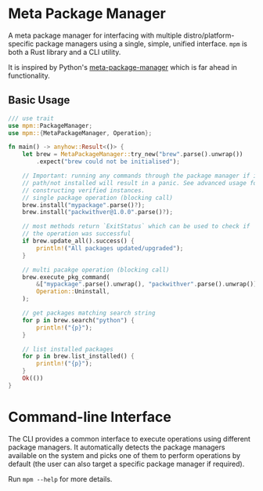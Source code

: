 # Meta Package Manager

A meta package manager for interfacing with multiple distro/platform-specific
package managers using a single, simple, unified interface. `mpm` is both a
Rust library and a CLI utility.

It is inspired by Python's
[meta-package-manager](https://github.com/kdeldycke/meta-package-manager) which is far
ahead in functionality.

## Basic Usage

```rust
/// use trait
use mpm::PackageManager;
use mpm::{MetaPackageManager, Operation};

fn main() -> anyhow::Result<()> {
    let brew = MetaPackageManager::try_new("brew".parse().unwrap())
        .expect("brew could not be initialised");

    // Important: running any commands through the package manager if it is not in
    // path/not installed will result in a panic. See advanced usage for safely
    // constructing verified instances.
    // single package operation (blocking call)
    brew.install("mypackage".parse()?);
    brew.install("packwithver@1.0.0".parse()?);

    // most methods return `ExitStatus` which can be used to check if
    // the operation was successful
    if brew.update_all().success() {
        println!("All packages updated/upgraded");
    }

    // multi pacakge operation (blocking call)
    brew.execute_pkg_command(
        &["mypackage".parse().unwrap(), "packwithver".parse().unwrap()],
        Operation::Uninstall,
    );

    // get packages matching search string
    for p in brew.search("python") {
        println!("{p}");
    }

    // list installed packages
    for p in brew.list_installed() {
        println!("{p}");
    }
    Ok(())
}
```

# Command-line Interface

The CLI provides a common interface to execute operations using different
package managers. It automatically detects the package managers available on the
system and picks one of them to perform operations by default (the user can also
target a specific package manager if required).

Run `mpm --help` for more details.
